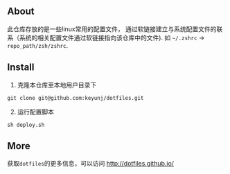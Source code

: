 ## About

此仓库存放的是一些linux常用的配置文件， 通过软链接建立与系统配置文件的联系（系统的相关配置文件通过软链接指向该仓库中的文件). 如 `~/.zshrc` -> `repo_path/zsh/zshrc`.

## Install

1. 克隆本仓库至本地用户目录下

``` shell
git clone git@github.com:keyunj/dotfiles.git
```

2. 运行配置脚本

``` shell
sh deploy.sh
```

## More

获取`dotfiles`的更多信息，可以访问 http://dotfiles.github.io/